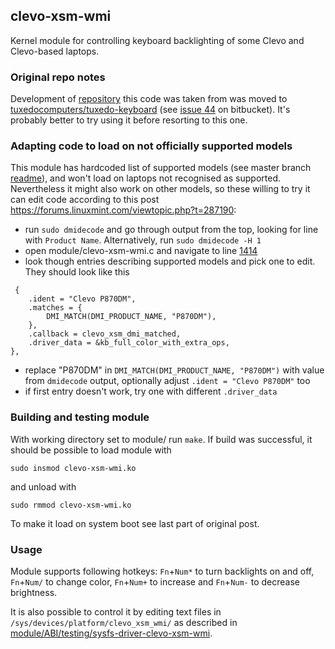 ## clevo-xsm-wmi
Kernel module for controlling keyboard backlighting of some Clevo and Clevo-based laptops.

### Original repo notes
Development of [repository](https://bitbucket.org/tuxedocomputers/clevo-xsm-wmi/) this code was taken from was moved to [tuxedocomputers/tuxedo-keyboard](https://github.com/tuxedocomputers/tuxedo-keyboard) (see [issue 44](https://bitbucket.org/tuxedocomputers/clevo-xsm-wmi/issues/44/the-status-and-the-future-of-tuxedo-clevo) on bitbucket). It's probably better to try using it before resorting to this one.

### Adapting code to load on not officially supported models
This module has hardcoded list of supported models (see master branch [readme](https://github.com/15498th/clevo-xsm-wmi/tree/master#supported-devices)), and won't load on laptops not recognised as supported.
Nevertheless it might also work on other models, so these willing to try it can edit code according to this post https://forums.linuxmint.com/viewtopic.php?t=287190:

- run `sudo dmidecode` and go through output from the top, looking for line with `Product Name`. Alternatively, run `sudo dmidecode -H 1`
- open module/clevo-xsm-wmi.c and navigate to line [1414](https://github.com/15498th/clevo-xsm-wmi/blob/DreamMachines_NH50_70RA_support/module/clevo-xsm-wmi.c#L1414)
- look though entries describing supported models and pick one to edit. They should look like this
```
 {
	.ident = "Clevo P870DM",
	.matches = {
		DMI_MATCH(DMI_PRODUCT_NAME, "P870DM"),
	},
	.callback = clevo_xsm_dmi_matched,
	.driver_data = &kb_full_color_with_extra_ops,
},
  ```
 - replace "P870DM" in `DMI_MATCH(DMI_PRODUCT_NAME, "P870DM")` with value from `dmidecode` output, optionally adjust `.ident = "Clevo P870DM"` too
 - if first entry doesn't work, try one with different `.driver_data`
 
 ### Building and testing module
With working directory set to module/ run `make`. If build was successful, it should be possible to load module with 
```
sudo insmod clevo-xsm-wmi.ko
```
 and unload with
 ```
 sudo rmmod clevo-xsm-wmi.ko
 ```
 To make it load on system boot see last part of original post.
 
 ### Usage
 Module supports following hotkeys:
 `Fn`+`Num*` to turn backlights on and off,
 `Fn`+`Num/` to change color,
 `Fn`+`Num+` to increase and `Fn`+`Num-` to decrease brightness.
 
 It is also possible to control it by editing text files in `/sys/devices/platform/clevo_xsm_wmi/` as described in [module/ABI/testing/sysfs-driver-clevo-xsm-wmi](https://github.com/15498th/clevo-xsm-wmi/blob/DreamMachines_NH50_70RA_support/module/ABI/testing/sysfs-driver-clevo-xsm-wmi).
